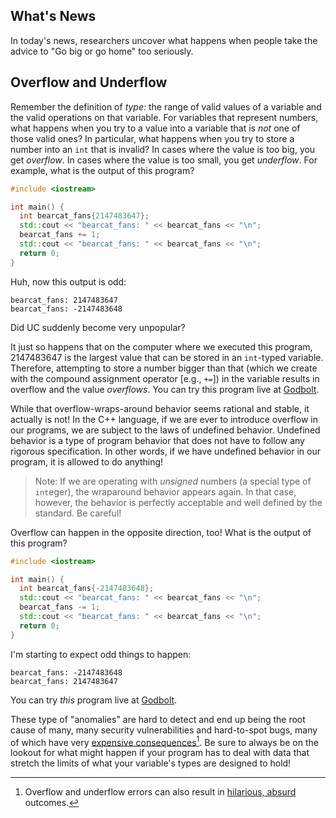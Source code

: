 ## What's News

In today's news, researchers uncover what happens when people take the advice to "Go big or go home" too seriously. 

## Overflow and Underflow

Remember the definition of _type:_ the range of valid values of a variable and the valid operations on that variable. For variables that represent numbers, what happens when you try to a value into a variable that is _not_ one of those valid ones? In particular, what happens when you try to store a number into an `int` that is invalid? In cases where the value is too big, you get _overflow_. In cases where the value is too small, you get _underflow_. For example, what is the output of this program?

```C++
#include <iostream>

int main() {
  int bearcat_fans{2147483647};
  std::cout << "bearcat_fans: " << bearcat_fans << "\n";
  bearcat_fans += 1;
  std::cout << "bearcat_fans: " << bearcat_fans << "\n";
  return 0;
}
```

Huh, now this output is odd:

```
bearcat_fans: 2147483647
bearcat_fans: -2147483648
```

Did UC suddenly become very unpopular?

It just so happens that on the computer where we executed this program, 2147483647 is the largest value that can be stored in an `int`-typed variable. Therefore, attempting to store a number bigger than that (which we create with the compound assignment operator [e.g., `+=`]) in the variable results in overflow and the value _overflows_. You can try this program live at [Godbolt](https://godbolt.org/z/acrfhPGPn). 

While that overflow-wraps-around behavior seems rational and stable, it actually is not! In the C++ language, if we are ever to introduce overflow in our programs, we are subject to the laws of undefined behavior. Undefined behavior is a type of program behavior that does not have to follow any rigorous specification. In other words, if we have undefined behavior in our program, it is allowed to do anything!

> Note: If we are operating with *unsigned* numbers (a special type of `int`eger), the wraparound behavior appears again. In that case, however, the behavior is perfectly acceptable and well defined by the standard. Be careful!

Overflow can happen in the opposite direction, too! What is the output of this program?

```C++
#include <iostream>

int main() {
  int bearcat_fans{-2147483648};
  std::cout << "bearcat_fans: " << bearcat_fans << "\n";
  bearcat_fans -= 1;
  std::cout << "bearcat_fans: " << bearcat_fans << "\n";
  return 0;
}
```

I'm starting to expect odd things to happen:

```
bearcat_fans: -2147483648
bearcat_fans: 2147483647
```

You can try _this_ program live at [Godbolt](https://godbolt.org/z/M9aEW8xbY).

These type of "anomalies" are hard to detect and end up being the root cause of many, many security vulnerabilities and hard-to-spot bugs, many of which have very [expensive consequences](https://www.nytimes.com/1996/12/01/magazine/little-bug-big-bang.html)[^1]. Be sure to always be on the lookout for what might happen if your program has to deal with data that stretch the limits of what your variable's types are designed to hold!

[^1]: Overflow and underflow errors can also result in [hilarious, absurd](https://en.wikipedia.org/wiki/Nuclear_Gandhi) outcomes. 